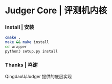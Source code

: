 # Judger Core | 评测机内核

### Install | 安装
```bash
cmake .
make && make install
cd wrapper
python3 setup.py install
```

### Thanks | 鸣谢
QingdaoU/Judger 提供的底层实现
